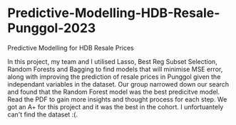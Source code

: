 # Predictive-Modelling-HDB-Resale-Punggol-2023
Predictive Modelling for HDB Resale Prices

In this project, my team and I utilised Lasso, Best Reg Subset Selection, Random Forests and Bagging to find models that will minimise MSE error, along with improving the prediction of resale prices in Punggol given the independant variables in the dataset. Our group narrowed down our search and found that the Random Forest model was the best predicitve model. Read the PDF to gain more insights and thought process for each step. We got an A+ for this project and it was the best in the cohort. I unfortuantely can't find the dataset :(.
